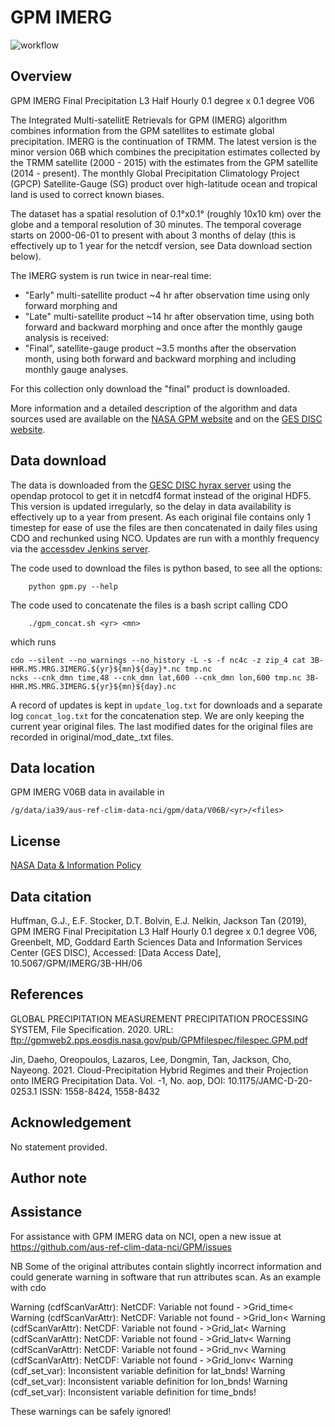 # GPM IMERG

![workflow](https://github.com/aus-ref-clim-data-nci/GPM/actions/workflows/V07_dl.yml/badge.svg)

## Overview

GPM IMERG Final Precipitation L3 Half Hourly 0.1 degree x 0.1 degree V06

The Integrated Multi-satellitE Retrievals for GPM (IMERG) algorithm combines information from the GPM satellites to estimate global precipitation. IMERG is the continuation of TRMM. The latest version is the minor version 06B which combines the precipitation estimates collected by the TRMM satellite (2000 - 2015) with the estimates from the GPM satellite (2014 - present).
The monthly Global Precipitation Climatology Project (GPCP) Satellite-Gauge (SG) product over high-latitude ocean and tropical land is used to correct known biases.

The dataset has a spatial resolution of 0.1°x0.1° (roughly 10x10 km) over the globe and a temporal resolution of 30 minutes. The temporal coverage starts on 2000-06-01 to  present with about 3 months of delay (this is effectively up to 1 year for the netcdf version, see Data download section below).

The IMERG system is run twice in near-real time:

* "Early" multi-satellite product ~4 hr after observation time using only forward morphing and
* "Late" multi-satellite product ~14 hr after observation time, using both forward and backward morphing
and once after the monthly gauge analysis is received:
* "Final", satellite-gauge product ~3.5 months after the observation month, using both forward and backward morphing and including monthly gauge analyses.

For this collection only download the "final" product is downloaded. 

More information and a detailed description of the algorithm and data sources used are available on the [NASA GPM website](https://gpm.nasa.gov/data/imerg) and on the [GES DISC website](https://disc.gsfc.nasa.gov/datasets/GPM_3IMERGHH_06/summary).

## Data download

The data is downloaded from the [GESC DISC hyrax server](https://gpm1.gesdisc.eosdis.nasa.gov/opendap/hyrax/GPM_L3/GPM_3IMERGHH.06/contents.html) using the opendap protocol to get it in netcdf4 format instead of the original HDF5. This version is updated irregularly, so the delay in data availability is effectively up to a year from present.
As each original file contains only 1 timestep for ease of use the files are then concatenated in daily files using CDO and rechunked using NCO.
Updates are run with a monthly frequency via the [accessdev Jenkins server](https://accessdev.nci.org.au/jenkins/job/aus-ref-clim-data-nci/job/IMERG/).

The code used to download the files is python based, to see all the options:
```{code}
    python gpm.py --help
```
The code used to concatenate the files is a bash script calling CDO
```{code}
    ./gpm_concat.sh <yr> <mn> 
```
which runs
```{code}
cdo --silent --no_warnings --no_history -L -s -f nc4c -z zip_4 cat 3B-HHR.MS.MRG.3IMERG.${yr}${mn}${day}*.nc tmp.nc
ncks --cnk_dmn time,48 --cnk_dmn lat,600 --cnk_dmn lon,600 tmp.nc 3B-HHR.MS.MRG.3IMERG.${yr}${mn}${day}.nc 
```

A record of updates is kept in `update_log.txt` for downloads and a separate log `concat_log.txt` for the concatenation step.
We are only keeping the current year original files. The last modified dates for the original files are recorded in original/mod_date_<year>.txt files.

## Data location

GPM IMERG V06B data in available in

```
/g/data/ia39/aus-ref-clim-data-nci/gpm/data/V06B/<yr>/<files>
```

## License

[NASA Data & Information Policy](https://science.nasa.gov/earth-science/earth-science-data/data-information-policy/)

## Data citation

Huffman, G.J., E.F. Stocker, D.T. Bolvin, E.J. Nelkin, Jackson Tan (2019), GPM IMERG Final Precipitation L3 Half Hourly 0.1 degree x 0.1 degree V06, Greenbelt, MD, Goddard Earth Sciences Data and Information Services Center (GES DISC), Accessed: [Data Access Date], 10.5067/GPM/IMERG/3B-HH/06

## References

GLOBAL PRECIPITATION MEASUREMENT PRECIPITATION PROCESSING SYSTEM, File Specification. 2020.  URL: ftp://gpmweb2.pps.eosdis.nasa.gov/pub/GPMfilespec/filespec.GPM.pdf

Jin, Daeho, Oreopoulos, Lazaros, Lee, Dongmin, Tan, Jackson, Cho, Nayeong. 2021.  Cloud-Precipitation Hybrid Regimes and their Projection onto IMERG Precipitation Data. Vol. -1, No. aop, DOI: 10.1175/JAMC-D-20-0253.1  ISSN: 1558-8424, 1558-8432 

## Acknowledgement

No statement provided.

## Author note


## Assistance

For assistance with GPM IMERG data on NCI, open a new issue at https://github.com/aus-ref-clim-data-nci/GPM/issues

NB Some of the original attributes contain slightly incorrect information and could generate warning in software that run attributes scan. As an example with cdo

Warning (cdfScanVarAttr): NetCDF: Variable not found - >Grid_time<
Warning (cdfScanVarAttr): NetCDF: Variable not found - >Grid_lon<
Warning (cdfScanVarAttr): NetCDF: Variable not found - >Grid_lat<
Warning (cdfScanVarAttr): NetCDF: Variable not found - >Grid_latv<
Warning (cdfScanVarAttr): NetCDF: Variable not found - >Grid_nv<
Warning (cdfScanVarAttr): NetCDF: Variable not found - >Grid_lonv<
Warning (cdf_set_var): Inconsistent variable definition for lat_bnds!
Warning (cdf_set_var): Inconsistent variable definition for lon_bnds!
Warning (cdf_set_var): Inconsistent variable definition for time_bnds!

These warnings can be safely ignored!


